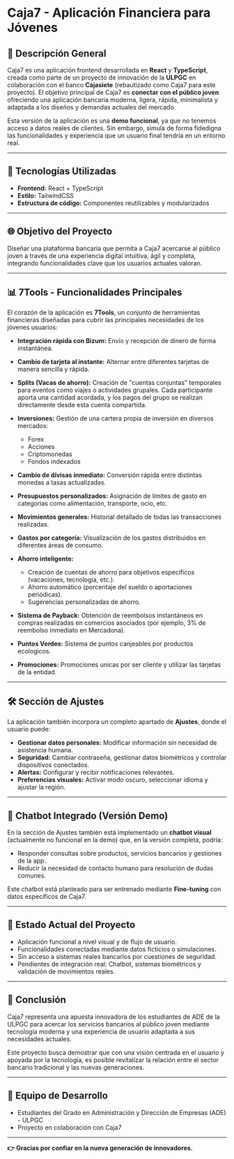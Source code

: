 # Caja7 - Aplicación Financiera para Jóvenes

## 🔑 Descripción General
Caja7 es una aplicación frontend desarrollada en **React** y **TypeScript**, creada como parte de un proyecto de innovación de la **ULPGC** en colaboración con el banco **Cajasiete** (rebautizado como Caja7 para este proyecto). El objetivo principal de Caja7 es **conectar con el público joven** ofreciendo una aplicación bancaria moderna, ligera, rápida, minimalista y adaptada a los diseños y demandas actuales del mercado.

Esta versión de la aplicación es una **demo funcional**, ya que no tenemos acceso a datos reales de clientes. Sin embargo, simula de forma fidedigna las funcionalidades y experiencia que un usuario final tendría en un entorno real.

---

## 🔹 Tecnologías Utilizadas
- **Frontend:** React + TypeScript
- **Estilo:** TailwindCSS
- **Estructura de código:** Componentes reutilizables y modularizados

---

## 🌐 Objetivo del Proyecto
Diseñar una plataforma bancaria que permita a Caja7 acercarse al público joven a través de una experiencia digital intuitiva, ágil y completa, integrando funcionalidades clave que los usuarios actuales valoran.

---

## 📊 7Tools - Funcionalidades Principales
El corazón de la aplicación es **7Tools**, un conjunto de herramientas financieras diseñadas para cubrir las principales necesidades de los jóvenes usuarios:

- **Integración rápida con Bizum:** Envío y recepción de dinero de forma instantánea.

- **Cambio de tarjeta al instante:** Alternar entre diferentes tarjetas de manera sencilla y rápida.

- **Splits (Vacas de ahorro):** Creación de "cuentas conjuntas" temporales para eventos como viajes o actividades grupales. Cada participante aporta una cantidad acordada, y los pagos del grupo se realizan directamente desde esta cuenta compartida.

- **Inversiones:** Gestión de una cartera propia de inversión en diversos mercados:
  - Forex
  - Acciones
  - Criptomonedas
  - Fondos indexados

- **Cambio de divisas inmediato:** Conversión rápida entre distintas monedas a tasas actualizadas.

- **Presupuestos personalizados:** Asignación de límites de gasto en categorías como alimentación, transporte, ocio, etc.

- **Movimientos generales:** Historial detallado de todas las transacciones realizadas.

- **Gastos por categoría:** Visualización de los gastos distribuidos en diferentes áreas de consumo.

- **Ahorro inteligente:**
  - Creación de cuentas de ahorro para objetivos específicos (vacaciones, tecnología, etc.).
  - Ahorro automático (porcentaje del sueldo o aportaciones periódicas).
  - Sugerencias personalizadas de ahorro.

- **Sistema de Payback:** Obtención de reembolsos instantáneos en compras realizadas en comercios asociados (por ejemplo, 3% de reembolso inmediato en Mercadona).

- **Puntos Verdes:** Sistema de puntos canjeables por productos ecologicos.

- **Promociones:** Promociones unicas por ser cliente y utilizar las tarjetas de la entidad.

---

## 🛠️ Sección de Ajustes
La aplicación también incorpora un completo apartado de **Ajustes**, donde el usuario puede:

- **Gestionar datos personales:** Modificar información sin necesidad de asistencia humana.
- **Seguridad:** Cambiar contraseña, gestionar datos biométricos y controlar dispositivos conectados.
- **Alertas:** Configurar y recibir notificaciones relevantes.
- **Preferencias visuales:** Activar modo oscuro, seleccionar idioma y ajustar la región.

---

## 🤖 Chatbot Integrado (Versión Demo)
En la sección de Ajustes también está implementado un **chatbot visual** (actualmente no funcional en la demo) que, en la versión completa, podría:
- Responder consultas sobre productos, servicios bancarios y gestiones de la app.
- Reducir la necesidad de contacto humano para resolución de dudas comunes.

Este chatbot está planteado para ser entrenado mediante **Fine-tuning** con datos específicos de Caja7.

---

## 🔄 Estado Actual del Proyecto
- Aplicación funcional a nivel visual y de flujo de usuario.
- Funcionalidades conectadas mediante datos ficticios o simulaciones.
- Sin acceso a sistemas reales bancarios por cuestiones de seguridad.
- Pendientes de integración real: Chatbot, sistemas biométricos y validación de movimientos reales.

---

## 📖 Conclusión
Caja7 representa una apuesta innovadora de los estudiantes de ADE de la ULPGC para acercar los servicios bancarios al público joven mediante tecnología moderna y una experiencia de usuario adaptada a sus necesidades actuales.

Este proyecto busca demostrar que con una visión centrada en el usuario y apoyada por la tecnología, es posible revitalizar la relación entre el sector bancario tradicional y las nuevas generaciones.

---

## 📅 Equipo de Desarrollo
- Estudiantes del Grado en Administración y Dirección de Empresas (ADE) - ULPGC
- Proyecto en colaboración con Caja7

---

**👉 Gracias por confiar en la nueva generación de innovadores.**

